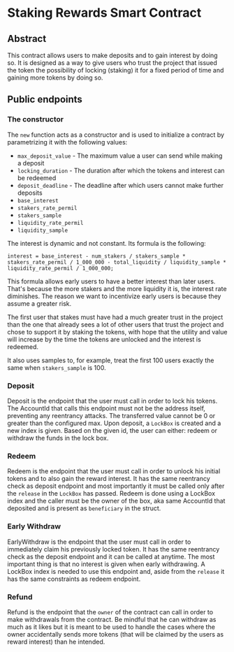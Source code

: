 # Staking Rewards Smart Contract

## Abstract

This contract allows users to make deposits and to gain interest by doing so. It is
designed as a way to give users who trust the project that issued the token the
possibility of locking (staking) it for a fixed period of time and gaining more
tokens by doing so.

## Public endpoints

### The constructor

The ```new``` function acts as a constructor and is used to initialize a contract
by parametrizing it with the following values:

- ```max_deposit_value``` - The maximum value a user can send while making a deposit
- ```locking_duration``` - The duration after which the tokens and interest can be redeemed
- ```deposit_deadline``` - The deadline after which users cannot make further deposits
- ```base_interest```
- ```stakers_rate_permil```
- ```stakers_sample```
- ```liquidity_rate_permil```
- ```liquidity_sample```

The interest is dynamic and not constant. Its formula is the following:

```
interest = base_interest - num_stakers / stakers_sample * stakers_rate_permil / 1_000_000 - total_liquidity / liquidity_sample * liquidity_rate_permil / 1_000_000;
```

This formula allows early users to have a better interest than later users. That's
because the more stakers and the more liquidity it is, the interest rate diminishes.
The reason we want to incentivize early users is because they assume a greater risk.

The first user that stakes must have had a much greater trust in the project than 
the one that already sees a lot of other users that trust the project and chose to
support it by staking the tokens, with hope that the utility and value will increase
by the time the tokens are unlocked and the interest is redeemed.

It also uses samples to, for example, treat the first 100 users exactly the same when 
```stakers_sample``` is 100.

### Deposit

Deposit is the endpoint that the user must call in order to lock his tokens. The 
AccountId that calls this endpoint must not be the address itself, preventing any 
reentrancy attacks. The transferred value cannot be 0 or greater than the configured
max. Upon deposit, a ```LockBox``` is created and a new index is given. Based on the given id,
the user can either: redeem or withdraw the funds in the lock box.

### Redeem

Redeem is the endpoint that the user must call in order to unlock his initial tokens
and to also gain the reward interest. It has the same reentrancy check as deposit
endpoint and most importantly it must be called only after the ```release``` in the
```LockBox``` has passed. Redeem is done using a LockBox index and the caller must be
the owner of the box, aka same AccountId that deposited and is present as ```beneficiary```
in the struct.

### Early Withdraw

EarlyWithdraw is the endpoint that the user must call in order to immediately claim
his previously locked token. It has the same reentrancy check as the deposit endpoint
and it can be called at anytime. The most important thing is that no interest is given
when early withdrawing. A LockBox index is needed to use this endpoint and, aside from the ```release```
it has the same constraints as redeem endpoint.

### Refund

Refund is the endpoint that the ```owner``` of the contract can call in order to
make withdrawals from the contract. Be mindful that he can withdraw as much as it likes
but it is meant to be used to handle the cases where the owner accidentally sends more
tokens (that will be claimed by the users as reward interest) than he intended.

